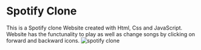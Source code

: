 # Spotify Clone
 This is a Spotify clone Website created with Html, Css and JavaScript. Website has the functunality to play as well as change songs by clicking on forward and backward icons.
![spotify clone](https://user-images.githubusercontent.com/118743899/203373230-eb1cf526-0940-4017-be0d-6b58ff7c7291.PNG)
